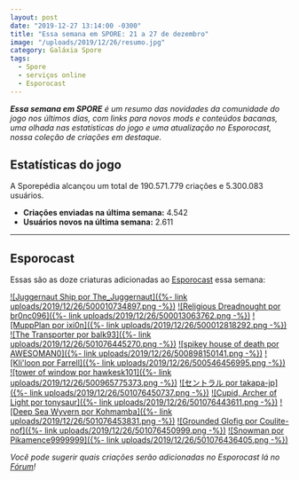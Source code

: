 ```yaml
---
layout: post
date: "2019-12-27 13:14:00 -0300"
title: "Essa semana em SPORE: 21 a 27 de dezembro"
image: "/uploads/2019/12/26/resumo.jpg"
category: Galáxia Spore
tags:
  - Spore
  - serviços online
  - Esporocast
---
```

_**Essa semana em SPORE** é um resumo das novidades da comunidade do jogo nos últimos dias, com links para novos mods e conteúdos bacanas, uma olhada nas estatísticas do jogo e uma atualização no Esporocast, nossa coleção de criações em destaque._


## Estatísticas do jogo

A Sporepédia alcançou um total de 190.571.779 criações e 5.300.083 usuários.

- **Criações enviadas na última semana:** 4.542
- **Usuários novos na última semana:** 2.611

***

## Esporocast

Essas são as doze criaturas adicionadas ao [Esporocast](http://www.spore.com/sporepedia#qry=ssc-501057576550) essa semana:

[![Juggernaut Ship por The_Juggernaut]({%- link uploads/2019/12/26/500010734897.png -%})](http://www.spore.com/sporepedia#qry=sast-500010734897%3Assc-501057576550)
[![Religious Dreadnought por br0nc096]({%- link uploads/2019/12/26/500013063762.png -%})](http://www.spore.com/sporepedia#qry=sast-500013063762%3Assc-501057576550)
[![MuppPlan por ixi0n]({%- link uploads/2019/12/26/500012818292.png -%})](http://www.spore.com/sporepedia#qry=sast-500012818292%3Assc-501057576550)
[![The Transporter por balk93]({%- link uploads/2019/12/26/501076445270.png -%})](http://www.spore.com/sporepedia#qry=sast-501076445270%3Assc-501057576550)
[![spikey house of death por AWESOMAN0]({%- link uploads/2019/12/26/500898150141.png -%})](http://www.spore.com/sporepedia#qry=sast-500898150141%3Assc-501057576550)
[![Kli'loon por Farrell]({%- link uploads/2019/12/26/500546456995.png -%})](http://www.spore.com/sporepedia#qry=sast-500546456995%3Assc-501057576550)
[![tower of window por hawkesk101]({%- link uploads/2019/12/26/500965775373.png -%})](http://www.spore.com/sporepedia#qry=sast-500965775373%3Assc-501057576550)
[![セントラル por takapa-jp]({%- link uploads/2019/12/26/501076450737.png -%})](http://www.spore.com/sporepedia#qry=sast-501076450737%3Assc-501057576550)
[![Cupid, Archer of Light por tonysaur]({%- link uploads/2019/12/26/501076443611.png -%})](http://www.spore.com/sporepedia#qry=sast-501076443611%3Assc-501057576550)
[![Deep Sea Wyvern por Kohmamba]({%- link uploads/2019/12/26/501076453831.png -%})](http://www.spore.com/sporepedia#qry=sast-501076453831%3Assc-501057576550)
[![Grounded Glofig por Coulite-nof]({%- link uploads/2019/12/26/501076450999.png -%})](http://www.spore.com/sporepedia#qry=sast-501076450999%3Assc-501057576550)
[![Snowman por Pikamence9999999]({%- link uploads/2019/12/26/501076436405.png -%})](http://www.spore.com/sporepedia#qry=sast-501076436405%3Assc-501057576550)
  
_Você pode sugerir quais criações serão adicionadas no Esporocast lá no [Fórum](https://forum.esporo.net/d/18-conheca-o-esporocast)!_
